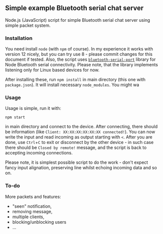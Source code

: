 
## Simple example Bluetooth serial chat server

Node.js (JavaScript) script for simple Bluetooth serial chat server using simple packet system. 

### Installation

You need install `node` (with `npm` of course). In my experience it works with version 12 nicely, but you can try use 8 - please commit changes for this document if tested. Also, the script uses [`bluetooth-serial-port`](https://www.npmjs.com/package/bluetooth-serial-port) library for Node Bluetooth serial connectivity. Please note, that the library implements listening only for Linux based devices for now. 

After installing these, run `npm install` in main directory (this one with `package.json`). It will install necessary `node_modules`. You might wa

### Usage

Usage is simple, run it with:

```
npm start
```

in main directory and connect to the device. After connecting, there should be information (like `Client: XX:XX:XX:XX:XX:XX connected!`). You can now write the input and read incoming as output starting with `<`. After you are done, use `Ctrl`+`C` to exit or disconnect by the other device - in such case there should be `Closed by remote!` message, and the script is back to accepting incoming connections. 

Please note, it is simplest possible script to do the work - don't expect fancy input alignation, preserving line whilst echoing incoming data and so on.

### To-do

More packets and features:
* "seen" notification,
* removing message,
* multiple clients,
* blocking/unblocking users
* ...
